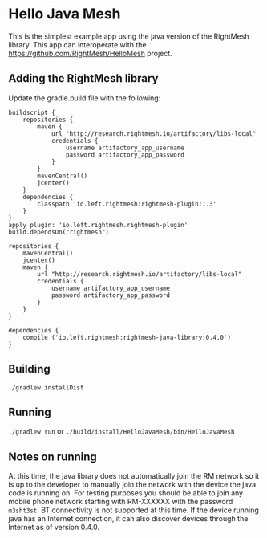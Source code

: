 # Hello Java Mesh
This is the simplest example app using the java version of the RightMesh 
library. This app can interoperate with the 
https://github.com/RightMesh/HelloMesh project.

## Adding the RightMesh library
Update the gradle.build file with the following:
```applicationDefaultJvmArgs = ["-noverify"]
buildscript {
    repositories {
        maven {
            url "http://research.rightmesh.io/artifactory/libs-local"
            credentials {
                username artifactory_app_username
                password artifactory_app_password
            }
        }
        mavenCentral()
        jcenter()
    }
    dependencies {
        classpath 'io.left.rightmesh:rightmesh-plugin:1.3'
    }
}
apply plugin: 'io.left.rightmesh.rightmesh-plugin'
build.dependsOn("rightmesh")

repositories {
    mavenCentral()
    jcenter()
    maven {
        url "http://research.rightmesh.io/artifactory/libs-local"
        credentials {
            username artifactory_app_username
            password artifactory_app_password
        }
    }
}

dependencies {
    compile ('io.left.rightmesh:rightmesh-java-library:0.4.0')
}
```

## Building
`./gradlew installDist`

## Running
`./gradlew run` or `./build/install/HelloJavaMesh/bin/HelloJavaMesh`

## Notes on running
At this time, the java library does not automatically join the RM network
so it is up to the developer to manually join the network with the device
the java code is running on. For testing purposes you should be able to
join any mobile phone network starting with RM-XXXXXX with the password
`m3sht3st`. BT connectivity is not supported at this time. If the device
running java has an Internet connection, it can also discover devices
through the Internet as of version 0.4.0.

